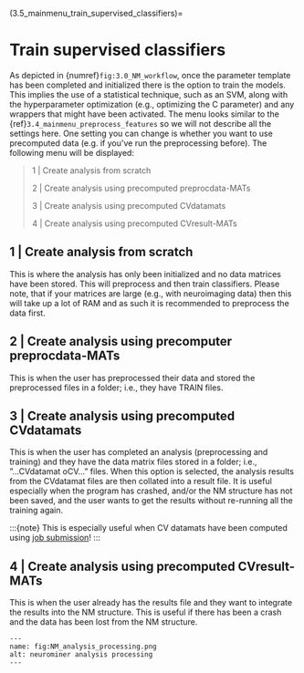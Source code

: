 (3.5_mainmenu_train_supervised_classifiers)=
# Train supervised classifiers

As depicted in {numref}`fig:3.0_NM_workflow`, once the parameter template has been completed and initialized there is the option to train the models. This implies the use of a statistical technique, such as an SVM, along with the hyperparameter optimization (e.g., optimizing the C parameter) and any wrappers that might have been activated. The menu looks similar to the {ref}`3.4_mainmenu_preprocess_features` so we will not describe all the settings here. One setting you can change is whether you want to use precomputed data (e.g. if you've run the preprocessing before). The following menu will be displayed:

> 1 | Create analysis from scratch
>
> 2 | Create analysis using precomputed preprocdata-MATs
>
> 3 | Create analysis using precomputed CVdatamats
>
> 4 | Create analysis using precomputed CVresult-MATs

## 1 | Create analysis from scratch
This is where the analysis has only been initialized and no data matrices have been stored. This will preprocess and then train classifiers. Please note, that if your matrices are large (e.g., with neuroimaging data) then this will take up a lot of RAM and as such it is recommended to preprocess the data first.

## 2 | Create analysis using precomputer preprocdata-MATs
This is when the user has preprocessed their data and stored the preprocessed files in a folder; i.e., they have TRAIN files.

## 3 | Create analysis using precomputed CVdatamats
This is when the user has completed an analysis (preprocessing and training) and they have the data matrix files stored in a folder; i.e., ”...CVdatamat oCV...” files. When this option is selected, the analysis results from the CVdatamat files are then collated into a result file. It is useful especially when the program has crashed, and/or the NM structure has not been saved, and the user wants to get the results without re-running all the training again.

:::{note}
This is especially useful when CV datamats have been computed using [job submission](5.01_NM_compilation)!
:::

## 4 | Create analysis using precomputed CVresult-MATs
This is when the user already has the results file and they want to integrate the results into the NM structure. This is useful if there has been a crash and the data has been lost from the NM structure.

```{figure} Images/NM_analysis_processing.png
---
name: fig:NM_analysis_processing.png
alt: neurominer analysis processing
---
```
